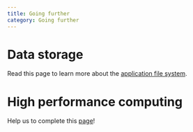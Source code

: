 ```yaml
---
title: Going further
category: Going further
---
```


# Data storage

Read this page to learn more about the [application file system](afs/index.md).

# High performance computing

Help us to complete this [page](todo.md)!
